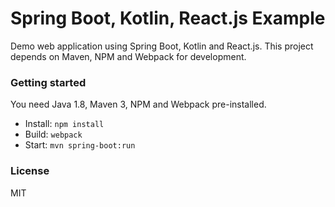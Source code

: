 Spring Boot, Kotlin, React.js Example
========================

Demo web application using Spring Boot, Kotlin and React.js. This project depends on Maven, NPM and Webpack for development.

### Getting started

You need Java 1.8, Maven 3, NPM and Webpack pre-installed.

- Install: `npm install`
- Build: `webpack`
- Start: `mvn spring-boot:run`

### License

MIT
